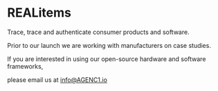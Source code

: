 # REALitems
Trace, trace and authenticate consumer products and software.

Prior to our launch we are working with manufacturers on case studies. 

If you are interested in using our open-source hardware and software frameworks, 

please email us at info@AGENC1.io



